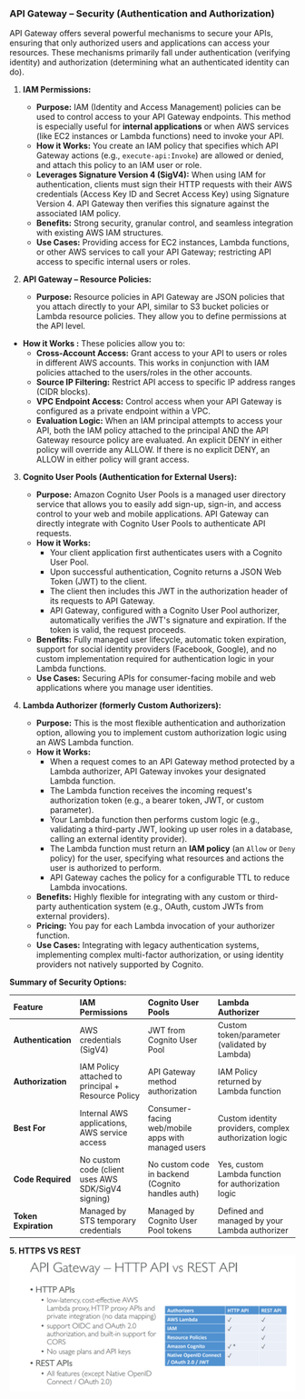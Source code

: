 
### API Gateway – Security (Authentication and Authorization)

API Gateway offers several powerful mechanisms to secure your APIs, ensuring that only authorized users and applications can access your resources. These mechanisms primarily fall under authentication (verifying identity) and authorization (determining what an authenticated identity can do).

1.  **IAM Permissions:**
    * **Purpose:** IAM (Identity and Access Management) policies can be used to control access to your API Gateway endpoints. This method is especially useful for **internal applications** or when AWS services (like EC2 instances or Lambda functions) need to invoke your API.
    * **How it Works:** You create an IAM policy that specifies which API Gateway actions (e.g., `execute-api:Invoke`) are allowed or denied, and attach this policy to an IAM user or role.
    * **Leverages Signature Version 4 (SigV4):** When using IAM for authentication, clients must sign their HTTP requests with their AWS credentials (Access Key ID and Secret Access Key) using Signature Version 4. API Gateway then verifies this signature against the associated IAM policy.
    * **Benefits:** Strong security, granular control, and seamless integration with existing AWS IAM structures.
    * **Use Cases:** Providing access for EC2 instances, Lambda functions, or other AWS services to call your API Gateway; restricting API access to specific internal users or roles.

2.  **API Gateway – Resource Policies:**
    * **Purpose:** Resource policies in API Gateway are JSON policies that you attach directly to your API, similar to S3 bucket policies or Lambda resource policies. They allow you to define permissions at the API level.

* **How it Works :** These policies allow you to:
    * **Cross-Account Access:** Grant access to your API to users or roles in different AWS accounts. This works in conjunction with IAM policies attached to the users/roles in the other accounts.
    * **Source IP Filtering:** Restrict API access to specific IP address ranges (CIDR blocks).
    * **VPC Endpoint Access:** Control access when your API Gateway is configured as a private endpoint within a VPC.
    * **Evaluation Logic:** When an IAM principal attempts to access your API, both the IAM policy attached to the principal AND the API Gateway resource policy are evaluated. An explicit DENY in either policy will override any ALLOW. If there is no explicit DENY, an ALLOW in either policy will grant access.

3.  **Cognito User Pools (Authentication for External Users):**
    * **Purpose:** Amazon Cognito User Pools is a managed user directory service that allows you to easily add sign-up, sign-in, and access control to your web and mobile applications. API Gateway can directly integrate with Cognito User Pools to authenticate API requests.
    * **How it Works:**
        * Your client application first authenticates users with a Cognito User Pool.
        * Upon successful authentication, Cognito returns a JSON Web Token (JWT) to the client.
        * The client then includes this JWT in the authorization header of its requests to API Gateway.
        * API Gateway, configured with a Cognito User Pool authorizer, automatically verifies the JWT's signature and expiration. If the token is valid, the request proceeds.
    * **Benefits:** Fully managed user lifecycle, automatic token expiration, support for social identity providers (Facebook, Google), and no custom implementation required for authentication logic in your Lambda functions.
    * **Use Cases:** Securing APIs for consumer-facing mobile and web applications where you manage user identities.

4.  **Lambda Authorizer (formerly Custom Authorizers):**
    * **Purpose:** This is the most flexible authentication and authorization option, allowing you to implement custom authorization logic using an AWS Lambda function.
    * **How it Works:**
        * When a request comes to an API Gateway method protected by a Lambda authorizer, API Gateway invokes your designated Lambda function.
        * The Lambda function receives the incoming request's authorization token (e.g., a bearer token, JWT, or custom parameter).
        * Your Lambda function then performs custom logic (e.g., validating a third-party JWT, looking up user roles in a database, calling an external identity provider).
        * The Lambda function must return an **IAM policy** (an `Allow` or `Deny` policy) for the user, specifying what resources and actions the user is authorized to perform.
        * API Gateway caches the policy for a configurable TTL to reduce Lambda invocations.
    * **Benefits:** Highly flexible for integrating with any custom or third-party authentication system (e.g., OAuth, custom JWTs from external providers).
    * **Pricing:** You pay for each Lambda invocation of your authorizer function.
    * **Use Cases:** Integrating with legacy authentication systems, implementing complex multi-factor authorization, or using identity providers not natively supported by Cognito.

**Summary of Security Options:**

| Feature                | IAM Permissions                                     | Cognito User Pools                                  | Lambda Authorizer                                         |
| :--------------------- | :-------------------------------------------------- | :-------------------------------------------------- | :-------------------------------------------------------- |
| **Authentication** | AWS credentials (SigV4)                             | JWT from Cognito User Pool                          | Custom token/parameter (validated by Lambda)              |
| **Authorization** | IAM Policy attached to principal + Resource Policy  | API Gateway method authorization                    | IAM Policy returned by Lambda function                    |
| **Best For** | Internal AWS applications, AWS service access       | Consumer-facing web/mobile apps with managed users  | Custom identity providers, complex authorization logic    |
| **Code Required** | No custom code (client uses AWS SDK/SigV4 signing) | No custom code in backend (Cognito handles auth)    | Yes, custom Lambda function for authorization logic       |
| **Token Expiration** | Managed by STS temporary credentials                | Managed by Cognito User Pool tokens                 | Defined and managed by your Lambda authorizer             |

**5. HTTPS VS REST**
![](/resource/image_28.png)